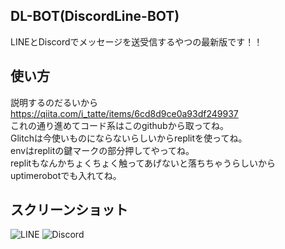 ## DL-BOT(DiscordLine-BOT)

LINEとDiscordでメッセージを送受信するやつの最新版です！！

## 使い方
説明するのだるいから<br>
https://qiita.com/i_tatte/items/6cd8d9ce0a93df249937<br>
これの通り進めてコード系はこのgithubから取ってね。<br>
Glitchは今使いものにならないらしいからreplitを使ってね。<br>
envはreplitの鍵マークの部分押してやってね。<br>
replitもなんかちょくちょく触ってあげないと落ちちゃうらしいからuptimerobotでも入れてね。

## スクリーンショット
![LINE](https://pbs.twimg.com/media/FX9QMxrUcAA6vNh?format=jpg&name=medium)
![Discord](https://pbs.twimg.com/media/FX9QMx3VQAE0nUN?format=jpg&name=medium)
